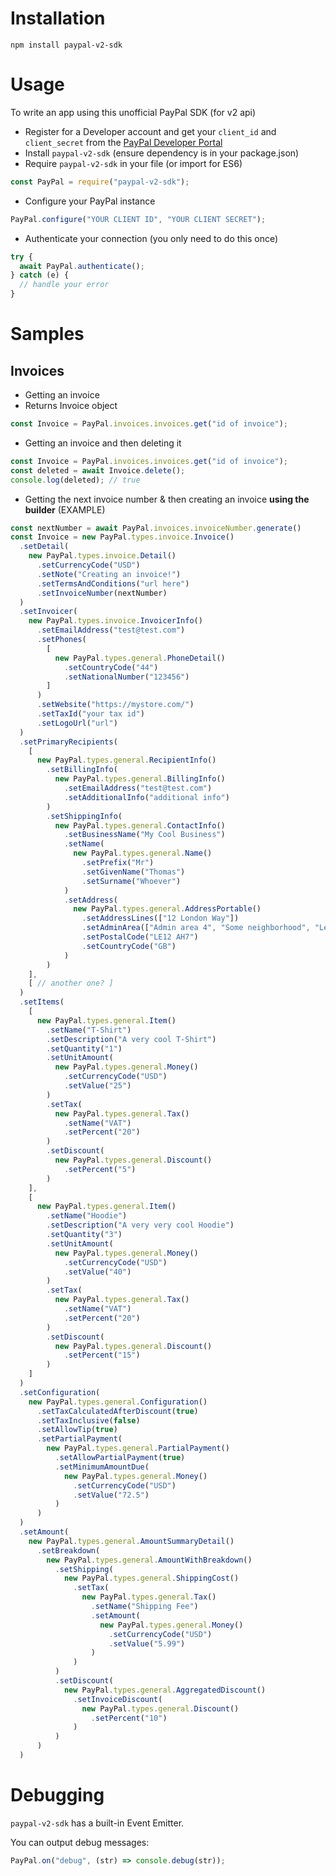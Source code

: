Installation
===
```
npm install paypal-v2-sdk
```

Usage
===
To write an app using this unofficial PayPal SDK (for v2 api)
- Register for a Developer account and get your `client_id` and `client_secret` from the [PayPal Developer Portal](https://developer.paypal.com/)
- Install `paypal-v2-sdk` (ensure dependency is in your package.json)
- Require `paypal-v2-sdk` in your file (or import for ES6)
```js
const PayPal = require("paypal-v2-sdk");
```
- Configure your PayPal instance
```js
PayPal.configure("YOUR CLIENT ID", "YOUR CLIENT SECRET");
```
- Authenticate your connection (you only need to do this once)
```js
try {
  await PayPal.authenticate();
} catch (e) {
  // handle your error
}
```

Samples
===
Invoices
---
- Getting an invoice
- Returns Invoice object
```js
const Invoice = PayPal.invoices.invoices.get("id of invoice");
```

- Getting an invoice and then deleting it
```js
const Invoice = PayPal.invoices.invoices.get("id of invoice");
const deleted = await Invoice.delete();
console.log(deleted); // true
```

- Getting the next invoice number & then creating an invoice **using the builder** (EXAMPLE)
```js
const nextNumber = await PayPal.invoices.invoiceNumber.generate()
const Invoice = new PayPal.types.invoice.Invoice()
  .setDetail(
    new PayPal.types.invoice.Detail()
      .setCurrencyCode("USD")
      .setNote("Creating an invoice!")
      .setTermsAndConditions("url here")
      .setInvoiceNumber(nextNumber)
  )
  .setInvoicer(
    new PayPal.types.invoice.InvoicerInfo()
      .setEmailAddress("test@test.com")
      .setPhones(
        [
          new PayPal.types.general.PhoneDetail()
            .setCountryCode("44")
            .setNationalNumber("123456")
        ]
      )
      .setWebsite("https://mystore.com/")
      .setTaxId("your tax id")
      .setLogoUrl("url")
  )
  .setPrimaryRecipients(
    [
      new PayPal.types.general.RecipientInfo()
        .setBillingInfo(
          new PayPal.types.general.BillingInfo()
            .setEmailAddress("test@test.com")
            .setAdditionalInfo("additional info")
        )
        .setShippingInfo(
          new PayPal.types.general.ContactInfo()
            .setBusinessName("My Cool Business")
            .setName(
              new PayPal.types.general.Name()
                .setPrefix("Mr")
                .setGivenName("Thomas")
                .setSurname("Whoever")
            )
            .setAddress(
              new PayPal.types.general.AddressPortable()
                .setAddressLines(["12 London Way"])
                .setAdminArea(["Admin area 4", "Some neighborhood", "Leeds", "East Yorkshire"])
                .setPostalCode("LE12 AH7")
                .setCountryCode("GB")
            )
        )
    ],
    [ // another one? ]
  )
  .setItems(
    [
      new PayPal.types.general.Item()
        .setName("T-Shirt")
        .setDescription("A very cool T-Shirt")
        .setQuantity("1")
        .setUnitAmount(
          new PayPal.types.general.Money()
            .setCurrencyCode("USD")
            .setValue("25")
        )
        .setTax(
          new PayPal.types.general.Tax()
            .setName("VAT")
            .setPercent("20")
        )
        .setDiscount(
          new PayPal.types.general.Discount()
            .setPercent("5")
        )
    ],
    [
      new PayPal.types.general.Item()
        .setName("Hoodie")
        .setDescription("A very very cool Hoodie")
        .setQuantity("3")
        .setUnitAmount(
          new PayPal.types.general.Money()
            .setCurrencyCode("USD")
            .setValue("40")
        )
        .setTax(
          new PayPal.types.general.Tax()
            .setName("VAT")
            .setPercent("20")
        )
        .setDiscount(
          new PayPal.types.general.Discount()
            .setPercent("15")
        )
    ]
  )
  .setConfiguration(
    new PayPal.types.general.Configuration()
      .setTaxCalculatedAfterDiscount(true)
      .setTaxInclusive(false)
      .setAllowTip(true)
      .setPartialPayment(
        new PayPal.types.general.PartialPayment()
          .setAllowPartialPayment(true)
          .setMinimumAmountDue(
            new PayPal.types.general.Money()
              .setCurrencyCode("USD")
              .setValue("72.5")
          )
      )
  )
  .setAmount(
    new PayPal.types.general.AmountSummaryDetail()
      .setBreakdown(
        new PayPal.types.general.AmountWithBreakdown()
          .setShipping(
            new PayPal.types.general.ShippingCost()
              .setTax(
                new PayPal.types.general.Tax()
                  .setName("Shipping Fee")
                  .setAmount(
                    new PayPal.types.general.Money()
                      .setCurrencyCode("USD")
                      .setValue("5.99")
                  )
              )
          )
          .setDiscount(
            new PayPal.types.general.AggregatedDiscount()
              .setInvoiceDiscount(
                new PayPal.types.general.Discount()
                  .setPercent("10")
              )
          )
      )
  )
```

Debugging
===
`paypal-v2-sdk` has a built-in Event Emitter.

You can output debug messages:
```js
PayPal.on("debug", (str) => console.debug(str));
```